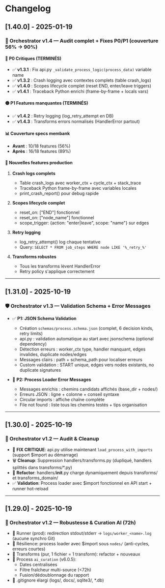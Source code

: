 # Changelog

## [1.40.0] - 2025-01-19

### 🎯 Orchestrator v1.4 — Audit complet + Fixes P0/P1 (couverture 56% → 90%)

#### 🔴 P0 Critiques (TERMINÉS)
- ✅ **v1.3.1** : Fix api.py `_validate_process_logic(process_data)` variable name
- ✅ **v1.3.2** : Crash logging avec contextes complets (table crash_logs)
- ✅ **v1.4.0** : Scopes lifecycle complet (reset END, enter/leave triggers)
- ✅ **v1.4.1** : Traceback Python enrichi (frame-by-frame + locals vars)

#### 🟡 P1 Features manquantes (TERMINÉS)
- ✅ **v1.4.2** : Retry logging (log_retry_attempt en DB)
- ✅ **v1.4.3** : Transforms errors normalisés (HandlerError partout)

#### 📊 Couverture specs membank
- **Avant** : 10/18 features (56%)
- **Après** : 16/18 features (89%)

#### 🚀 Nouvelles features production
1. **Crash logs complets**
   - Table crash_logs avec worker_ctx + cycle_ctx + stack_trace
   - Traceback Python frame-by-frame avec variables locales
   - print_crash_report() pour debug rapide

2. **Scopes lifecycle complet**
   - reset_on: ["END"] fonctionnel
   - reset_on: ["node_name"] fonctionnel
   - scope_trigger: {action: "enter|leave", scope: "name"} sur edges

3. **Retry logging**
   - log_retry_attempt() log chaque tentative
   - Query: `SELECT * FROM job_steps WHERE node LIKE '%_retry_%'`

4. **Transforms robustes**
   - Tous les transforms lèvent HandlerError
   - Retry policy s'applique correctement

---

## [1.31.0] - 2025-10-19

### 🛡️ Orchestrator v1.3 — Validation Schema + Error Messages

- ✅ **P1: JSON Schema Validation**
  - Création `schemas/process.schema.json` (complet, 6 decision kinds, retry limits)
  - api.py : validation automatique au start avec jsonschema (optional dependency)
  - Détection erreurs : worker_ctx type, handler manquant, edges invalides, duplicate nodes/edges
  - Messages clairs : path + schema_path pour localiser erreurs
  - Custom validation : START unique, edges vers nodes existants, no duplicate signatures

- 📝 **P2: Process Loader Error Messages**
  - Messages enrichis : chemins candidats affichés (base_dir + nodes/)
  - Erreurs JSON : ligne + colonne + conseil syntaxe
  - Circular imports : affiche chaîne complète
  - File not found : liste tous les chemins testés + tips organisation

---

## [1.30.0] - 2025-10-19

### 🔧 Orchestrator v1.2 — Audit & Cleanup

- 🔴 **FIX CRITIQUE**: api.py utilise maintenant `load_process_with_imports` (support $import au démarrage)
- 🗑️ **Cleanup**: Suppression handlers/transforms.py (dupliqué, handlers splittés dans transforms/*.py)
- 🧹 **Refactor**: handlers/__init__.py charge dynamiquement depuis transforms/ et transforms_domain/
- ✅ **Validation**: Process loader avec $import fonctionnel en API start + runner hot-reload

---

## [1.29.0] - 2025-10-19

### 🚀 Orchestrator v1.2 — Robustesse & Curation AI (72h) 

- 🧰 Runner (prod): redirection stdout/stderr → `logs/worker_<name>.log` (aucune synchro Git)
- 🧱 Résilience: process loader avec $import sous `nodes/` (anti-cycles, erreurs courtes)
- 🧩 Transforms (pur, 1 fichier = 1 transform): refactor + nouveaux
- 🧭 Process `ai_curation` (v6.0.5):
  - Dates centralisées
  - Filtre fraîcheur multi-source (<72h)
  - Fusion/dédoublonnage du rapport
- 🧹 .gitignore élargi (logs/, docs/, sqlite3/, *.db)
